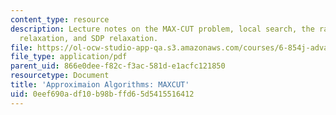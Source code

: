 ```yaml
---
content_type: resource
description: Lecture notes on the MAX-CUT problem, local search, the random cut, LP
  relaxation, and SDP relaxation.
file: https://ol-ocw-studio-app-qa.s3.amazonaws.com/courses/6-854j-advanced-algorithms-fall-2008/0eef690adf10b98bffd65d5415516412_lec18.pdf
file_type: application/pdf
parent_uid: 866e0dee-f82c-f3ac-581d-e1acfc121850
resourcetype: Document
title: 'Approximaion Algorithms: MAXCUT'
uid: 0eef690a-df10-b98b-ffd6-5d5415516412
---
```

